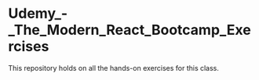 # Udemy_-_The_Modern_React_Bootcamp_Exercises

This repository holds on all the hands-on exercises for this class.
